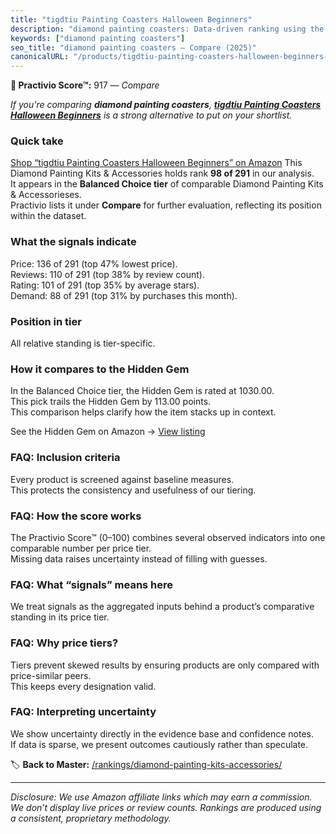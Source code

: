 ```yaml
---
title: "tigdtiu Painting Coasters Halloween Beginners"
description: "diamond painting coasters: Data-driven ranking using the Practivio Score™. Positioned by quality, value, demand, findability, momentum."
keywords: ["diamond painting coasters"]
seo_title: "diamond painting coasters — Compare (2025)"
canonicalURL: "/products/tigdtiu-painting-coasters-halloween-beginners-B0C3L9LQZB/"
---
```


**🛒 Practivio Score™:** 917 — _Compare_


*If you're comparing **diamond painting coasters**, **[tigdtiu Painting Coasters Halloween Beginners](https://www.amazon.com/dp/B0C3L9LQZB?tag=practivio-20)** is a strong alternative to put on your shortlist.*
### Quick take
[Shop “tigdtiu Painting Coasters Halloween Beginners” on Amazon](https://www.amazon.com/dp/B0C3L9LQZB?tag=practivio-20)
This Diamond Painting Kits & Accessories holds rank **98 of 291** in our analysis.  
It appears in the **Balanced Choice tier** of comparable Diamond Painting Kits & Accessorieses.  
Practivio lists it under **Compare** for further evaluation, reflecting its position within the dataset.

### What the signals indicate
Price: 136 of 291 (top 47% lowest price).  
Reviews: 110 of 291 (top 38% by review count).  
Rating: 101 of 291 (top 35% by average stars).  
Demand: 88 of 291 (top 31% by purchases this month).

### Position in tier
All relative standing is tier-specific.

### How it compares to the Hidden Gem
In the Balanced Choice tier, the Hidden Gem is rated at 1030.00.  
This pick trails the Hidden Gem by 113.00 points.  
This comparison helps clarify how the item stacks up in context.  

See the Hidden Gem on Amazon → [View listing](https://www.amazon.com/dp/B07RWD3S5Q?tag=practivio-20)

### FAQ: Inclusion criteria
Every product is screened against baseline measures.  
This protects the consistency and usefulness of our tiering.

### FAQ: How the score works
The Practivio Score™ (0–100) combines several observed indicators into one comparable number per price tier.  
Missing data raises uncertainty instead of filling with guesses.

### FAQ: What “signals” means here
We treat signals as the aggregated inputs behind a product’s comparative standing in its price tier.

### FAQ: Why price tiers?
Tiers prevent skewed results by ensuring products are only compared with price-similar peers.  
This keeps every designation valid.

### FAQ: Interpreting uncertainty
We show uncertainty directly in the evidence base and confidence notes.  
If data is sparse, we present outcomes cautiously rather than speculate.

<!-- Missing template for Compare/CompareWithinPriceClass -->


🏷️ **Back to Master:** [/rankings/diamond-painting-kits-accessories/](/rankings/diamond-painting-kits-accessories/)

---
_Disclosure: We use Amazon affiliate links which may earn a commission. We don’t display live prices or review counts. Rankings are produced using a consistent, proprietary methodology._
